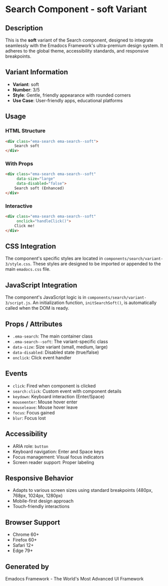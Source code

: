 # Search Component - soft Variant

## Description
This is the **soft** variant of the Search component, designed to integrate seamlessly with the Emadocs Framework's ultra-premium design system. It adheres to the global theme, accessibility standards, and responsive breakpoints.

## Variant Information
- **Variant**: soft
- **Number**: 3/5
- **Style**: Gentle, friendly appearance with rounded corners
- **Use Case**: User-friendly apps, educational platforms

## Usage

### HTML Structure
```html
<div class="ema-search ema-search--soft">
    Search soft
</div>
```

### With Props
```html
<div class="ema-search ema-search--soft" 
     data-size="large" 
     data-disabled="false">
    Search soft (Enhanced)
</div>
```

### Interactive
```html
<div class="ema-search ema-search--soft" 
     onclick="handleClick()">
    Click me!
</div>
```

## CSS Integration
The component's specific styles are located in `components/search/variant-3/style.css`. These styles are designed to be imported or appended to the main `emadocs.css` file.

## JavaScript Integration
The component's JavaScript logic is in `components/search/variant-3/script.js`. An initialization function, `initSearchSoft()`, is automatically called when the DOM is ready.

## Props / Attributes
- `.ema-search`: The main container class
- `.ema-search--soft`: The variant-specific class
- `data-size`: Size variant (small, medium, large)
- `data-disabled`: Disabled state (true/false)
- `onclick`: Click event handler

## Events
- `click`: Fired when component is clicked
- `search:click`: Custom event with component details
- `keydown`: Keyboard interaction (Enter/Space)
- `mouseenter`: Mouse hover enter
- `mouseleave`: Mouse hover leave
- `focus`: Focus gained
- `blur`: Focus lost

## Accessibility
- ARIA role: `button`
- Keyboard navigation: Enter and Space keys
- Focus management: Visual focus indicators
- Screen reader support: Proper labeling

## Responsive Behavior
- Adapts to various screen sizes using standard breakpoints (480px, 768px, 1024px, 1280px)
- Mobile-first design approach
- Touch-friendly interactions

## Browser Support
- Chrome 60+
- Firefox 60+
- Safari 12+
- Edge 79+

## Generated by
Emadocs Framework - The World's Most Advanced UI Framework

